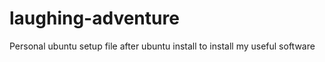 # laughing-adventure
Personal ubuntu setup file after ubuntu install  to install my useful software 
